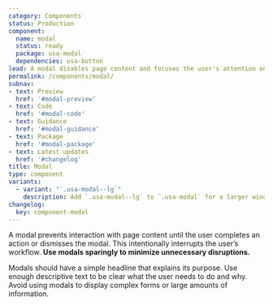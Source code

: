 ```yaml
---
category: Components
status: Production
component:
  name: modal
  status: ready
  package: usa-modal
  dependencies: usa-button
lead: A modal disables page content and focuses the user's attention on a single task or message.
permalink: /components/modal/
subnav:
- text: Preview
  href: '#modal-preview'
- text: Code
  href: '#modal-code'
- text: Guidance
  href: '#modal-guidance'
- text: Package
  href: '#modal-package'
- text: Latest updates
  href: '#changelog'
title: Modal
type: component
variants:
  - variant: "`.usa-modal--lg`"
    description: Add `.usa-modal--lg` to `.usa-modal` for a larger window and larger heading size on wider screens.
changelog:
  key: component-modal
---
```

A modal prevents interaction with page content until the user completes an action or dismisses the modal. This intentionally interrupts the user’s workflow. **Use modals sparingly to minimize unnecessary disruptions.**

Modals should have a simple headline that explains its purpose. Use enough descriptive text to be clear what the user needs to do and why. Avoid using modals to display complex forms or large amounts of information.
